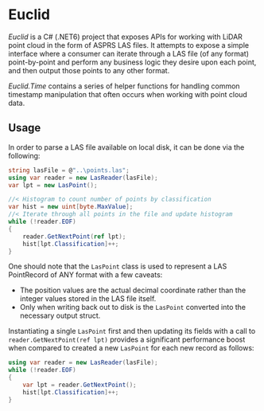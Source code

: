 # Euclid

*Euclid* is a C# (.NET6) project that exposes APIs for working with LiDAR point cloud in the form of ASPRS LAS files.  It attempts to expose a simple interface where a consumer can iterate through a LAS file (of any format) point-by-point and perform any business logic they desire upon each point, and then output those points to any other format.

*Euclid.Time* contains a series of helper functions for handling common timestamp manipulation that often occurs when working with point cloud data.

## Usage

In order to parse a LAS file available on local disk, it can be done via the following:
```csharp
string lasFile = @"..\points.las";
using var reader = new LasReader(lasFile);
var lpt = new LasPoint();

//< Histogram to count number of points by classification
var hist = new uint[byte.MaxValue];
//< Iterate through all points in the file and update histogram
while (!reader.EOF)
{
    reader.GetNextPoint(ref lpt);
    hist[lpt.Classification]++;
}
```
One should note that the `LasPoint` class is used to represent a LAS PointRecord of ANY format with a few caveats:  
- The position values are the actual decimal coordinate rather than the integer values stored in the LAS file itself.  
- Only when writing back out to disk is the `LasPoint` converted into the necessary output struct.

Instantiating a single `LasPoint` first and then updating its fields with a call to `reader.GetNextPoint(ref lpt)` provides a significant performance boost when compared to created a new `LasPoint` for each new record as follows:

```csharp
using var reader = new LasReader(lasFile);
while (!reader.EOF)
{
    var lpt = reader.GetNextPoint();
    hist[lpt.Classification]++;
}
```